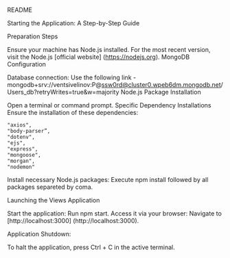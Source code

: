 README

Starting the Application: A Step-by-Step Guide

Preparation Steps

Ensure your machine has Node.js installed. For the most recent version, visit the Node.js [official website] (https://nodejs.org).
MongoDB Configuration

Database connection: Use the following link - mongodb+srv://ventsivelinov:P@ssw0rd@cluster0.wpeb6dm.mongodb.net/Users_db?retryWrites=true&w=majority
Node.js Package Installation

Open a terminal or command prompt.
Specific Dependency Installations Ensure the installation of these dependencies:

    "axios",
    "body-parser”,
    "dotenv",
    "ejs",
    "express",
    "mongoose",
    "morgan",
    "nodemon"
Install necessary Node.js packages: Execute npm install followed by all packages separeted by coma.


Launching the Views Application

Start the application: Run npm start.
Access it via your browser: Navigate to [http://localhost:3000] (http://localhost:3000).

Application Shutdown:

To halt the application, press Ctrl + C in the active terminal.

